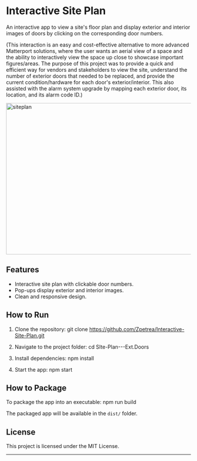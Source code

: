 # Interactive Site Plan

An interactive app to view a site's floor plan and display exterior and interior images of doors by clicking on the corresponding door numbers.

(This interaction is an easy and cost-effective alternative to more advanced Matterport solutions, where the user wants an aerial view of a space 
and the ability to interactively view the space up close to showcase important figures/areas. The purpose of this project was to provide a quick and efficient way for vendors and stakeholders to view the site, understand the number of exterior doors that needed to be replaced, and provide the current condition/hardware for each door's exterior/interior. This also assisted with the alarm system upgrade by mapping each exterior door, its location, and its alarm code ID.)

<img width="689" height="412" alt="siteplan" src="https://github.com/user-attachments/assets/eac7ed5d-6365-4bb3-a5b1-29b03668712d" />

## Features
- Interactive site plan with clickable door numbers.
- Pop-ups display exterior and interior images.
- Clean and responsive design.

## How to Run
1. Clone the repository:
git clone https://github.com/Zpetrea/Interactive-Site-Plan.git

2. Navigate to the project folder:
cd SIte-Plan---Ext.Doors

3. Install dependencies:
npm install

4. Start the app:
npm start


## How to Package
To package the app into an executable:
npm run build

The packaged app will be available in the `dist/` folder.

## License
This project is licensed under the MIT License.

---
